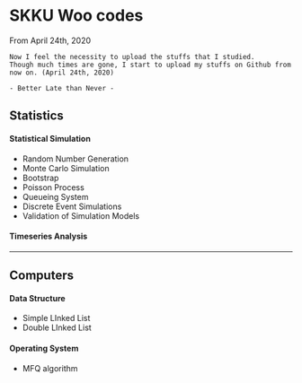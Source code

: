 # SKKU Woo codes

From April 24th, 2020  

```  
Now I feel the necessity to upload the stuffs that I studied.  
Though much times are gone, I start to upload my stuffs on Github from now on. (April 24th, 2020)  

- Better Late than Never -  
```  

## Statistics  

#### Statistical Simulation  
- Random Number Generation  
- Monte Carlo Simulation  
- Bootstrap  
- Poisson Process  
- Queueing System  
- Discrete Event Simulations  
- Validation of Simulation Models    

#### Timeseries Analysis  

---  

## Computers  

#### Data Structure  
- Simple LInked List  
- Double LInked List  

#### Operating System
- MFQ algorithm  
